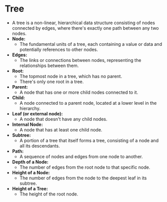 # Tree

- A tree is a non-linear, hierarchical data structure consisting of nodes connected by edges, where there's exactly one path between any two nodes.
- **Node:**
  - The fundamental units of a tree, each containing a value or data and potentially references to other nodes.
- **Edges:**
  - The links or connections between nodes, representing the relationships between them.
- **Root:**
  - The topmost node in a tree, which has no parent.
  - There's only one root in a tree.
- **Parent:**
  - A node that has one or more child nodes connected to it.
- **Child:**
  - A node connected to a parent node, located at a lower level in the hierarchy.
- **Leaf (or external node):**
  - A node that doesn't have any child nodes.
- **Internal Node:**
  - A node that has at least one child node.
- **Subtree:**
  - A portion of a tree that itself forms a tree, consisting of a node and all its descendants.
- **Path:**
  - A sequence of nodes and edges from one node to another.
- **Depth of a Node:**
  - The number of edges from the root node to that specific node.
- **Height of a Node:**
  - The number of edges from the node to the deepest leaf in its subtree.
- **Height of a Tree:**
  - The height of the root node.
